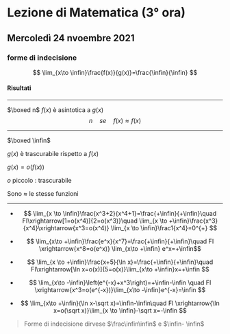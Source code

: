 # Lezione di Matematica (3° ora)
## Mercoledì 24 nvoembre 2021

### forme di indecisione

$$
\lim_{x\to \infin}\frac{f(x)}{g(x)}=\frac{\infin}{\infin}
$$

#### Risultati
---
$\boxed n$
$f(x)$ è asintotica a $g(x)$
$$
n\quad se\quad f(x)\approx f(x)
$$

---

$\boxed \infin$

$g(x)$ è trascurabile rispetto a $f(x)$

$g(x)=o(f(x))$ 

$o$ piccolo : trascurabile

Sono $\approx$ le stesse funzioni

---

* $$
\lim_{x \to \infin}\frac{x^3+2}{x^4+1}=\frac{+\infin}{+\infin}\quad FI\xrightarrow[1=o(x^4)]{2=o(x^3)}\quad \lim_{x \to +\infin}\frac{x^3}{x^4}\xrightarrow{x^3=o(x^4)} \lim_{x \to \infin}\frac1{x^4}=0^{+}
$$


* $$
\lim_{x\to +\infin}\frac{e^x}{x^7}=\frac{+\infin}{+\infin}\quad FI \xrightarrow{x^8=o(e^x)}
\lim_{x\to +\infin} e^x=+\infin$$




* $$
\lim_{x \to +\infin}\frac{x+5}{\ln x}=\frac{+\infin}{+\infin}\quad FI\xrightarrow[\ln x=o(x)]{5=o(x)}\lim_{x\to +\infin}x=+\infin
$$

* $$
\lim_{x\to -\infin}\left(e^{-x}+x^3\right)=+\infin-\infin \quad FI \xrightarrow{x^3=o(e^{-x})}\lim_{x\to -\infin}e^{-x}=\infin
$$


* $$
\lim_{x\to +\infin}(\ln x-\sqrt x)=\infin-\infin\quad FI \xrightarrow{\ln x=o(\sqrt x)}\lim_{x \to \infin}-\sqrt x=-\infin
$$

> Forme di indecisione dirvese $\frac\infin\infin$ e $\infin- \infin$


<!--stackedit_data:
eyJoaXN0b3J5IjpbMTE3NTg4MzUxNSwxMjc4NTE3NTM2LDYwMD
IyNTE4Ml19
-->